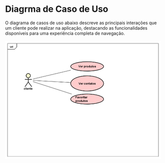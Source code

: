 # Diagrma de Caso de Uso 
O diagrama de casos de uso abaixo descreve as principais interações que um cliente pode realizar na aplicação, destacando as funcionalidades disponíveis para uma experiência completa de navegação.
<br><br>
<img src="UseCase Diagram0.png">